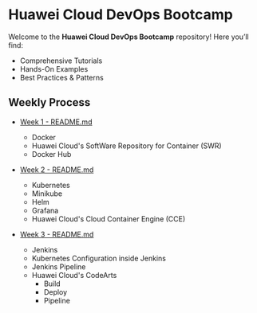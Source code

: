 # Huawei Cloud DevOps Bootcamp

Welcome to the **Huawei Cloud DevOps Bootcamp** repository! Here you’ll find:

- Comprehensive Tutorials  
- Hands-On Examples  
- Best Practices & Patterns

## Weekly Process

 - [Week 1 - README.md](week1/README.md)
    - Docker
    - Huawei Cloud's SoftWare Repository for Container (SWR)
    - Docker Hub
 - [Week 2 - README.md](week2/README.md)
    - Kubernetes
    - Minikube
    - Helm
    - Grafana
    - Huawei Cloud's Cloud Container Engine (CCE)

- [Week 3 - README.md](week3/README.md)
    - Jenkins
    - Kubernetes Configuration inside Jenkins
    - Jenkins Pipeline
    - Huawei Cloud's CodeArts
      - Build
      - Deploy
      - Pipeline